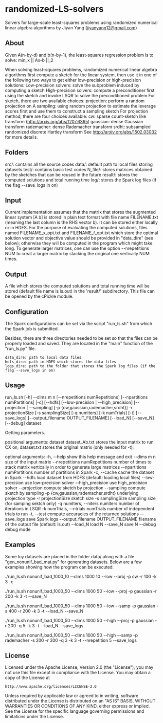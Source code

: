 # randomized-LS-solvers
Solvers for large-scale least-squares problems using randomized numerical linear algebra algorithms
by Jiyan Yang (jiyanyang12@gmail.com)

## About
  Given A(n-by-d) and b(n-by-1), the least-squares regression problem is to solve:
        min_x || Ax-b ||_2

  When solving least-squares problems, randomized numerical linear algebra algorithms first compute a sketch for the linear system, then use it in one of the following two ways to get either low-precision or high-precision solutions:
    Low-precision solvers:
      solve the subproblem induced by computing a sketch
    High-precision solvers:
      compute a preconditioner first using the sketch and invoke LSQR to solve the preconditioned problem
  For sketch, there are two available choices:
    projection:
      perform a random projection on A
    sampling:
      using random projection to estimate the leverage scores first and use them to construct a sampling sketch
  For projection method, there are four choices available:
    cw:
      sparse count-sketch like transform (http://arxiv.org/abs/1207.6365)
    gaussian:
      dense Gaussian transform
    rademacher:
      dense Rademacher transform
    srdht:
      subsampled randomized discrete Hartley transform
  See http://arxiv.org/abs/1502.03032 for more details.

## Folders
  src/: contains all the source codes
  data/: default path to local files storing datasets
  test/: contains basic test codes
  N_file/: stores matrices obtained by the sketches that can be reused in the future
  result/: stores the computed solutions and total running time
  log/: stores the Spark log files (if the flag --save_logs in on)

## Input
  Current implementation assumes that the matrix that stores the augmented linear system [A b] is stored in plain text format with file name FILENAME.txt (meaning the last column is the RHS vector b). It can be stored either locally or in HDFS. For the purpose of evaluating the computed solutions, files named FILENAME_x_opt.txt and FILENAME_f_opt.txt which store the optimal solution vector and objective value should be provided in "data_dire" (see below); otherwise they will be computed in the program which might take long. To generate larger matrices, one can use the option --nrepetitions NUM to creat a larger matrix by stacking the original one vertically NUM times.

## Output
  A file which stores the computed solutions and total running time will be stored (default file name is ls.out) in the 'result/' subdirectory. This file can be opened by the cPickle module.

## Configuration
  The Spark configurations can be set via the script "run_ls.sh" from which the Spark job is submitted.

  Besides, there are three directories needed to be set so that the files can be properly loaded and saved. They are located in the "main" function of the "run_ls.py" file.

    data_dire: path to local data files
    hdfs_dire: path in HDFS which stores the data files
    logs_dire: path to the folder that stores the Spark log files (if the flag --save_logs in on)

## Usage
run_ls.sh [-h] --dims m n [--nrepetitions numRepetitions]
                 [--npartitions numPartitions] [-c] [--hdfs]
                 [--low-precision | --high_precision]
                 [--projection | --sampling]
                 [-p {cw,gaussian,rademacher,srdht}] -r projectionSize
                 [-s samplingSize] [-q numIters] [-k numTrials] [-t]
                 [--save_logs] [--output_filename OUTPUT_FILENAME] [--load_N]
                 [--save_N] [--debug]
                 dataset

Getting parameters.

positional arguments:
  dataset               dataset_Ab.txt stores the input matrix to run CX on;
                        dataset.txt stores the original matrix (only needed
                        for -t);

optional arguments:
  -h, --help            show this help message and exit
  --dims m n            size of the input matrix
  --nrepetitions numRepetitions
                        number of times to stack matrix vertically in order to
                        generate large matrices
  --npartitions numPartitions
                        number of partitions in Spark
  -c, --cache           cache the dataset in Spark
  --hdfs                load dataset from HDFS (default: loading local files)
  --low-precision       use low-precision solver
  --high_precision      use high_precision solver
  --projection          compute sketch by projection
  --sampling            compute sketch by sampling
  -p {cw,gaussian,rademacher,srdht}
                        underlying projection type
  -r projectionSize     sketch size
  -s samplingSize       sampling size (for samping sektch only)
  -q numIters, --niters numIters
                        number of iterations in LSQR
  -k numTrials, --ntrials numTrials
                        number of independent trials to run
  -t, --test            compute accuracies of the returned solutions
  --save_logs           save Spark logs
  --output_filename OUTPUT_FILENAME
                        filename of the output file (default: ls.out)
  --load_N              load N
  --save_N              save N
  --debug               debug mode

## Examples
Some toy datasets are placed in the folder data/ along with a file "gen_nonunif_bad_mat.py" for generating datasets. Below are a few examples showing how the program can be executed.

./run_ls.sh nonunif_bad_1000_10 --dims 1000 10 --low --proj -p cw -r 100 -k 3 -c

./run_ls.sh nonunif_bad_1000_50 --dims 1000 50 --low --proj -p gaussian -r 200 -k 3 -t --save_N

./run_ls.sh nonunif_bad_1000_50 --dims 1000 50 --low --samp -p gaussian -s 400 -r 200 -k 3 -t --load_N --save_N

./run_ls.sh nonunif_bad_1000_50 --dims 1000 50 --high --proj -p gaussian -r 200 -q 5 -k 3 -t --load_N --save_logs

./run_ls.sh nonunif_bad_1000_50 --dims 1000 50 --high --samp -p rademacher -s 200 -r 300 -q 3 -k 3 -t --nrepetition 5 --save_logs

## License

Licensed under the Apache License, Version 2.0 (the "License");
you may not use this file except in compliance with the License.
You may obtain a copy of the License at

    http://www.apache.org/licenses/LICENSE-2.0

Unless required by applicable law or agreed to in writing, software
distributed under the License is distributed on an "AS IS" BASIS,
WITHOUT WARRANTIES OR CONDITIONS OF ANY KIND, either express or implied.
See the License for the specific language governing permissions and
limitations under the License.
